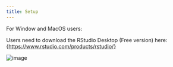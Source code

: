 ```yaml
---
title: Setup
---
```

For Window and MacOS users:

Users need to download the RStudio Desktop (Free version) here:
{https://www.rstudio.com/products/rstudio/}

![image](https://user-images.githubusercontent.com/43855029/114041384-83beec80-9852-11eb-8d7d-b111fc072a43.png)
